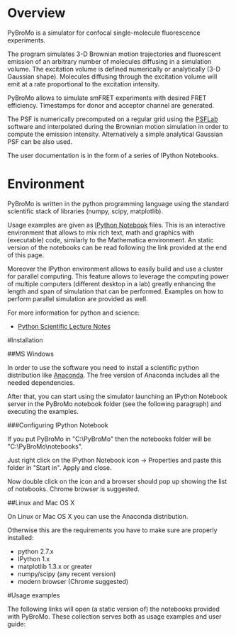 Overview
=======

PyBroMo is a simulator for confocal single-molecule fluorescence experiments.

The program simulates 3-D Brownian motion trajectories and fluorescent
emission of an arbitrary number of molecules diffusing in a simulation volume. 
The excitation volume is defined numerically or analytically (3-D Gaussian 
shape). Molecules diffusing through the excitation volume will emit at a rate
proportional to the excitation intensity.

PyBroMo allows to simulate smFRET experiments with desired FRET efficiency.
Timestamps for donor and acceptor channel are generated.

The PSF is numerically precomputed on a regular grid using the 
[PSFLab](http://onemolecule.chem.uwm.edu/software) software and interpolated 
during the Brownian motion simulation in order to compute the emission 
intensity. Alternatively a simple analytical Gaussian PSF can be also used.

The user documentation is in the form of a series of IPython Notebooks.

Environment
==========

PyBroMo is written in the python programming language using the standard 
scientific stack of libraries (numpy, scipy, matplotlib).

Usage examples are given as 
[IPython Notebook](http://ipython.org/notebook.html) files. This is an 
interactive environment that allows to mix rich text, math and graphics with 
(executable) code, similarly to the Mathematica environment. An static version
of the notebooks can be read following the link provided at the end of this
 page.

Moreover the IPython environment allows to easily build and use a cluster 
for parallel computing. This feature allows to leverage the computing power
of multiple computers (different desktop in a lab) greatly enhancing
the length and span of simulation that can be performed. Examples on how to
perform parallel simulation are provided as well.

For more information for python and science:

* [Python Scientific Lecture Notes](http://scipy-lectures.github.io/)


#Installation


##MS Windows

In order to use the software you need to install a scientific python
distribution like [Anaconda](https://store.continuum.io/cshop/anaconda/).
The free version of Anaconda includes all the needed dependencies.
 
After that, you can start using the simulator
launching an IPython Notebook server in the PyBroMo notebook folder
(see the following paragraph) and executing the examples.

###Configuring IPython Notebook

If you put PyBroMo in "C:\PyBroMo" then the notebooks folder will be 
"C:\PyBroMo\notebooks".

Just right click on the IPython Notebook icon -> Properties and paste 
this folder in "Start in". Apply and close.

Now double click on the icon and a browser should pop up showing the list
of notebooks. Chrome browser is suggested.

##Linux and Mac OS X

On Linux or Mac OS X you can use the Anaconda distribution.

Otherwise this are the requirements you have to make sure are properly 
installed:

 - python 2.7.x
 - IPython 1.x
 - matplotlib 1.3.x or greater
 - numpy/scipy (any recent version)
 - modern browser (Chrome suggested)
 
#Usage examples

The following links will open (a static version of) the notebooks provided
with PyBroMo. These collection serves both as usage examples and user guide:



